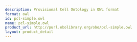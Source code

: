 ```yaml
---
description: Provisional Cell Ontology in OWL format
format: owl
id: pcl-simple.owl
name: pcl-simple.owl
product_url: http://purl.obolibrary.org/obo/pcl-simple.owl
layout: product_detail
---
```

